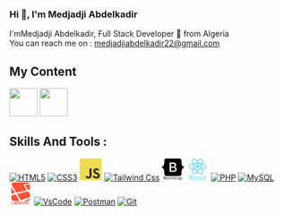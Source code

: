 ### Hi 👋, l'm Medjadji Abdelkadir
I'mMedjadji Abdelkadir, Full Stack Developer 🚀 from Algeria <br>
You can reach me on : medjadjiabdelkadir22@gmail.com
## My Content
[<img src="https://www.vectorlogo.zone/logos/facebook/facebook-official.svg"  width="50px" height="50px">](https://www.facebook.com/profile.php?id=100008402194564) [<img src="https://www.vectorlogo.zone/logos/linkedin/linkedin-icon.svg"  width="50px" height="50px">](https://www.linkedin.com/in/medjadji-abdelkadir)


## Skills And Tools :
[<img src="https://www.vectorlogo.zone/logos/w3_html5/w3_html5-icon.svg"  alt="HTML5" width="40" height="40">](https://developer.mozilla.org/en-US/docs/Web/HTML) [<img src="https://www.vectorlogo.zone/logos/w3_css/w3_css-icon.svg" alt="CSS3" width="40" height="40">](https://developer.mozilla.org/en-US/docs/Web/CSS)  [<img src="https://raw.githubusercontent.com/devicons/devicon/master/icons/javascript/javascript-original.svg"  alt="JavaScript" width="40" height="40">](https://developer.mozilla.org/en-US/docs/Web/JavaScript) [<img src="https://www.vectorlogo.zone/logos/tailwindcss/tailwindcss-icon.svg" alt="Tailwind Css" width="40" height="40">](https://tailwindcss.com) [<img src="https://raw.githubusercontent.com/devicons/devicon/master/icons/bootstrap/bootstrap-plain-wordmark.svg" alt="Bootstrap" width="40" height="40"/>](https://getbootstrap.com) [<img src="https://raw.githubusercontent.com/devicons/devicon/master/icons/react/react-original-wordmark.svg" alt="ReactJS" width="40" height="40">](https://reactjs.org) [<img src="https://www.vectorlogo.zone/logos/php/php-icon.svg" alt="PHP" width="40" height="40">](https://www.php.net) [<img src="https://www.vectorlogo.zone/logos/mysql/mysql-official.svg" alt="MySQL" width="40" height="40">](https://www.mysql.com) [<img src="https://raw.githubusercontent.com/devicons/devicon/master/icons/laravel/laravel-plain-wordmark.svg" alt="Laravel" width="40" height="40">](https://laravel.com) [<img src="https://www.vectorlogo.zone/logos/visualstudio_code/visualstudio_code-icon.svg"  alt="VsCode" width="40" height="40">](https://code.visualstudio.com) [<img src="https://www.vectorlogo.zone/logos/getpostman/getpostman-icon.svg" alt="Postman" width="40" height="40">](https://www.postman.com) [<img src="https://www.vectorlogo.zone/logos/git-scm/git-scm-icon.svg" alt="Git" width="40" height="40">](https://git-scm.com)






<!--
**MedjadjiAbdelkadir/MedjadjiAbdelkadir** is a ✨ _special_ ✨ repository because its `README.md` (this file) appears on your GitHub profile.

## My Content :

Here are some ideas to get you started:

- 🔭 I’m currently working on ...
- 🌱 I’m currently learning ...
- 👯 I’m looking to collaborate on ...
- 🤔 I’m looking for help with ...
- 💬 Ask me about ...
- 📫 How to reach me: ...
- 😄 Pronouns: ...
- ⚡ Fun fact: ...
-->
